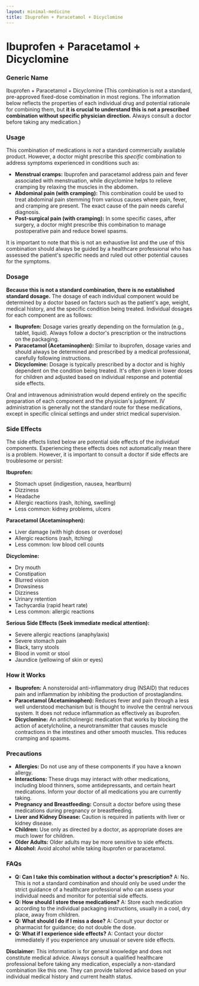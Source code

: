 ```yaml
---
layout: minimal-medicine
title: Ibuprofen + Paracetamol + Dicyclomine
---
```


# Ibuprofen + Paracetamol + Dicyclomine
### Generic Name
Ibuprofen + Paracetamol + Dicyclomine (This combination is not a standard, pre-approved fixed-dose combination in most regions.  The information below reflects the properties of each individual drug and potential rationale for combining them, but **it is crucial to understand this is not a prescribed combination without specific physician direction.**  Always consult a doctor before taking any medication.)

### Usage

This combination of medications is *not* a standard commercially available product. However, a doctor might prescribe this *specific* combination to address symptoms experienced in conditions such as:

* **Menstrual cramps:** Ibuprofen and paracetamol address pain and fever associated with menstruation, while dicyclomine helps to relieve cramping by relaxing the muscles in the abdomen.  
* **Abdominal pain (with cramping):** This combination could be used to treat abdominal pain stemming from various causes where pain, fever, and cramping are present.  The exact cause of the pain needs careful diagnosis.
* **Post-surgical pain (with cramping):** In some specific cases, after surgery, a doctor might prescribe this combination to manage postoperative pain and reduce bowel spasms.


It is important to note that this is not an exhaustive list and the use of this combination should always be guided by a healthcare professional who has assessed the patient's specific needs and ruled out other potential causes for the symptoms.

### Dosage

**Because this is not a standard combination, there is no established standard dosage.**  The dosage of each individual component would be determined by a doctor based on factors such as the patient's age, weight, medical history, and the specific condition being treated.  Individual dosages for each component are as follows:

* **Ibuprofen:** Dosage varies greatly depending on the formulation (e.g., tablet, liquid). Always follow a doctor's prescription or the instructions on the packaging.
* **Paracetamol (Acetaminophen):** Similar to ibuprofen, dosage varies and should always be determined and prescribed by a medical professional, carefully following instructions.
* **Dicyclomine:**  Dosage is typically prescribed by a doctor and is highly dependent on the condition being treated. It's often given in lower doses for children and adjusted based on individual response and potential side effects.


Oral and intravenous administration would depend entirely on the specific preparation of each component and the physician's judgment. IV administration is generally not the standard route for these medications, except in specific clinical settings and under strict medical supervision.


### Side Effects

The side effects listed below are potential side effects of the *individual* components.  Experiencing these effects does not automatically mean there is a problem. However, it is important to consult a doctor if side effects are troublesome or persist:

**Ibuprofen:**
* Stomach upset (indigestion, nausea, heartburn)
* Dizziness
* Headache
* Allergic reactions (rash, itching, swelling)
* Less common: kidney problems, ulcers

**Paracetamol (Acetaminophen):**
* Liver damage (with high doses or overdose)
* Allergic reactions (rash, itching)
* Less common: low blood cell counts

**Dicyclomine:**
* Dry mouth
* Constipation
* Blurred vision
* Drowsiness
* Dizziness
* Urinary retention
* Tachycardia (rapid heart rate)
* Less common: allergic reactions


**Serious Side Effects (Seek immediate medical attention):**
* Severe allergic reactions (anaphylaxis)
* Severe stomach pain
* Black, tarry stools
* Blood in vomit or stool
* Jaundice (yellowing of skin or eyes)


### How it Works

* **Ibuprofen:**  A nonsteroidal anti-inflammatory drug (NSAID) that reduces pain and inflammation by inhibiting the production of prostaglandins.
* **Paracetamol (Acetaminophen):**  Reduces fever and pain through a less well understood mechanism but is thought to involve the central nervous system.  It does not reduce inflammation as effectively as ibuprofen.
* **Dicyclomine:**  An anticholinergic medication that works by blocking the action of acetylcholine, a neurotransmitter that causes muscle contractions in the intestines and other smooth muscles.  This reduces cramping and spasms.


### Precautions

* **Allergies:** Do not use any of these components if you have a known allergy.
* **Interactions:**  These drugs may interact with other medications, including blood thinners, some antidepressants, and certain heart medications.  Inform your doctor of all medications you are currently taking.
* **Pregnancy and Breastfeeding:**  Consult a doctor before using these medications during pregnancy or breastfeeding.
* **Liver and Kidney Disease:**  Caution is required in patients with liver or kidney disease.
* **Children:** Use only as directed by a doctor, as appropriate doses are much lower for children.
* **Older Adults:**  Older adults may be more sensitive to side effects.
* **Alcohol:** Avoid alcohol while taking ibuprofen or paracetamol.


### FAQs

* **Q: Can I take this combination without a doctor's prescription?**  A: No. This is not a standard combination and should only be used under the strict guidance of a healthcare professional who can assess your individual needs and monitor for potential side effects.
* **Q: How should I store these medications?**  A: Store each medication according to the individual packaging instructions, usually in a cool, dry place, away from children.
* **Q: What should I do if I miss a dose?** A: Consult your doctor or pharmacist for guidance;  do not double the dose.
* **Q: What if I experience side effects?** A: Contact your doctor immediately if you experience any unusual or severe side effects.



**Disclaimer:** This information is for general knowledge and does not constitute medical advice.  Always consult a qualified healthcare professional before taking any medication, especially a non-standard combination like this one.  They can provide tailored advice based on your individual medical history and current health status.
